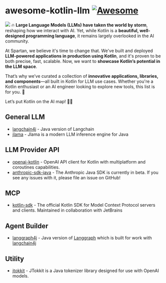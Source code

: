 # awesome-kotlin-llm [![Awesome](https://awesome.re/badge.svg)](https://awesome.re)

![](resources/logo.gif)
🔥 **Large Language Models (LLMs) have taken the world by storm**, reshaping how we interact with AI. Yet, while Kotlin is a **beautiful, well-designed programming language**, it remains largely overlooked in the AI community.  

At Spartan, we believe it's time to change that. We've built and deployed **LLM-powered applications in production using Kotlin**, and it's proven to be both precise, fast, scalable. Now, we want to **showcase Kotlin’s potential in the LLM space**.  

That’s why we’ve curated a collection of **innovative applications, libraries, and components**—all built in Kotlin for LLM use cases. Whether you're a Kotlin enthusiast or an AI engineer looking to explore new tools, this list is for you. 🚀  

Let’s put Kotlin on the AI map! 💜🤖

## General LLM 
- [langchain4j](https://github.com/langchain4j/langchain4j) - Java version of Langchain
- [jlama](https://github.com/tjake/Jlama) - Jlama is a modern LLM inference engine for Java

## LLM Provider API
- [openai-kotlin](https://github.com/aallam/openai-kotlin) - OpenAI API client for Kotlin with multiplatform and coroutines capabilities.
- [anthropic-sdk-java](https://github.com/anthropics/anthropic-sdk-java) - The Anthropic Java SDK is currently in beta. If you see any issues with it, please file an issue on GitHub!
  
## MCP 
- [kotlin-sdk](https://github.com/modelcontextprotocol/kotlin-sdk) - The official Kotlin SDK for Model Context Protocol servers and clients. Maintained in collaboration with JetBrains

## Agent Builder
- [langgraph4j](https://github.com/bsorrentino/langgraph4j) - Java version of [Langgraph](https://www.langchain.com/langgraph) which is built for work with [langchain4j](https://github.com/langchain4j/langchain4j)

## Utility 
- [jtokkit](https://github.com/knuddelsgmbh/jtokkit) - JTokkit is a Java tokenizer library designed for use with OpenAI models.

